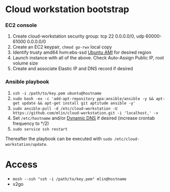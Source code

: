 # Cloud workstation bootstrap

### EC2 console

1. Create cloud-workstation security group: tcp 22 0.0.0.0/0, udp 60000-61000 0.0.0.0/0
1. Create an EC2 keypair, `chmod go-rwx` local copy
1. Identify trusty amd64 hvm:ebs-ssd [Ubuntu AMI](http://cloud-images.ubuntu.com/locator/ec2/) for desired region
1. Launch instance with all of the above. Check Auto-Assign Public IP, root volume size
1. Create and associate Elastic IP and DNS record if desired

### Ansible playbook

1. `ssh -i /path/to/key.pem ubuntu@hostname`
2. `sudo bash -ex -c 'add-apt-repository ppa:ansible/ansible -y && apt-get update && apt-get install git aptitude ansible -y'`
3. `sudo ansible-pull -d /etc/cloud-workstation -U https://github.com/mlin/cloud-workstation.git -i 'localhost,' -v`
4. Set `/etc/hostname` and/or [Dynamic DNS](https://gist.github.com/larrybolt/6295160) if desired (increase crontab frequency to */2)
5. `sudo service ssh restart`

Thereafter the playbook can be executed with `sudo /etc/cloud-workstation/update`.

# Access

- `mosh --ssh "ssh -i /path/to/key.pem" mlin@hostname`
- x2go
